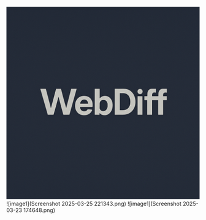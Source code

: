 ![image1](images/logo.png)
![image1](Screenshot 2025-03-25 221343.png)
![image1](Screenshot 2025-03-23 174648.png)
